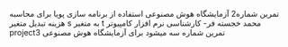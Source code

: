 تمرین شماره2 آزمایشگاه هوش مصنوعی
استفاده از برنامه سازی پویا برای محاسبه هزینه تبدیل متغیر s به متغیر t
محمد خجسته فر- کارشناسی نرم افزار کامپیوتر
project3 تمرین شماره سه میشود برای آزمایشگاه هوش مصنوعی

